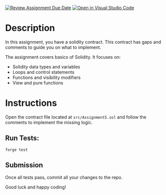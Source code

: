 [![Review Assignment Due Date](https://classroom.github.com/assets/deadline-readme-button-22041afd0340ce965d47ae6ef1cefeee28c7c493a6346c4f15d667ab976d596c.svg)](https://classroom.github.com/a/C4lCIYDS)
[![Open in Visual Studio Code](https://classroom.github.com/assets/open-in-vscode-2e0aaae1b6195c2367325f4f02e2d04e9abb55f0b24a779b69b11b9e10269abc.svg)](https://classroom.github.com/online_ide?assignment_repo_id=19086978&assignment_repo_type=AssignmentRepo)
# Description

In this assignment, you have a solidity contract. This contract has gaps and comments to guide you on what to implement.


The assignment covers basics of Solidity. It focuses on:
- Solidity data types and variables
- Loops and control statements
- Functions and visibility modifiers
- View and pure functions


# Instructions

Open the contract file located at `src/Assignment5.sol` and follow the comments to implement the missing logic.

## Run Tests:

`forge test`

## Submission

Once all tests pass, commit all your changes to the repo.

Good luck and happy coding!

